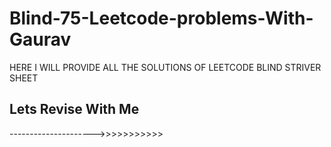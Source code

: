 # Blind-75-Leetcode-problems-With-Gaurav
HERE I WILL PROVIDE ALL THE SOLUTIONS OF LEETCODE BLIND STRIVER SHEET
## Lets Revise With Me
--------------------->>>>>>>>>>>
